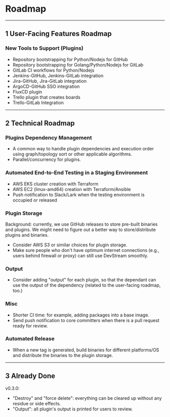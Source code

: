 # Roadmap

---

## 1 User-Facing Features Roadmap

### New Tools to Support (Plugins)

- Repository bootstrapping for Python/Nodejs for GitHub
- Repository bootstrapping for Golang/Python/Nodejs for GitLab
- GitLab CI workflows for Python/Nodejs
- Jenkins-GitHub, Jenkins-GitLab integration
- Jira-GitHub, Jira-GitLab integration
- ArgoCD-GitHub SSO integration
- FluxCD plugin
- Trello plugin that creates boards
- Trello-GitLab Integration

---

## 2 Technical Roadmap

### Plugins Dependency Management

- A common way to handle plugin dependencies and execution order using graph/topology sort or other applicable algorithms.
- Parallel/concurrency for plugins.

### Automated End-to-End Testing in a Staging Environment

- AWS EKS cluster creation with Terraform
- AWS EC2 (linux-amd64) creation with Terraform/Ansible
- Push notification to Slack/Lark when the testing environment is occupied or released

### Plugin Storage

Background: currently, we use GitHub releases to store pre-built binaries and plugins. We might need to figure out a better way to store/distribute plugins and binaries.

- Consider AWS S3 or similar choices for plugin storage.
- Make sure people who don't have optimum internet connections (e.g., users behind firewall or proxy) can still use DevStream smoothly.

### Output

- Consider adding "output" for each plugin, so that the dependant can use the output of the dependency (related to the user-facing roadmap, too.)

### Misc

- Shorter CI time: for example, adding packages into a base image.
- Send push notification to core committers when there is a pull request ready for review.

### Automated Release

- When a new tag is generated, build binaries for different platforms/OS and distribute the binaries to the plugin storage.

---

## 3 Already Done

v0.3.0:
- "Destroy" and "force delete": everything can be cleared up without any residue or side effects.
- "Output": all plugin's output is printed for users to review.
